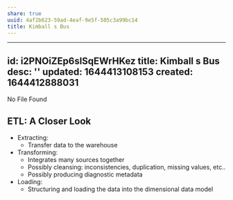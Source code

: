 ```yaml
---
share: true
uuid: 4af2b623-59ad-4eaf-9e5f-505c3a99bc14
title: Kimball s Bus
---
```

---
id: i2PNOiZEp6slSqEWrHKez
title: Kimball s Bus
desc: ''
updated: 1644413108153
created: 1644412888031
---
No File Found

## ETL: A Closer Look
  
* Extracting:
  * Transfer data to the warehouse
* Transforming:
  * Integrates many sources together
  * Possibly cleansing: inconsistencies, duplication, missing values, etc..
  * Possibly producing diagnostic metadata
* Loading:
  * Structuring and loading the data into the dimensional data model